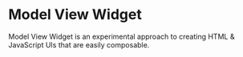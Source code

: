 Model View Widget
=================

Model View Widget is an experimental approach to creating HTML & JavaScript UIs that are easily composable.

